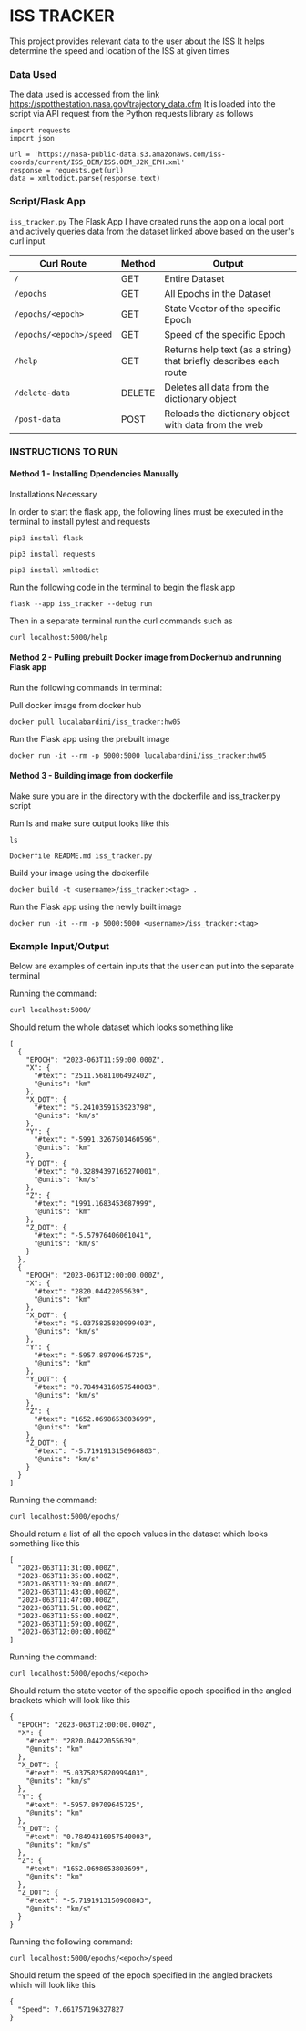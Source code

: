 
# ISS TRACKER

This project provides relevant data to the user about the ISS
It helps determine the speed and location of the ISS at given times

### Data Used

The data used is accessed from the link https://spotthestation.nasa.gov/trajectory_data.cfm
It is loaded into the script via API request from the Python requests library as follows

```
import requests
import json

url = 'https://nasa-public-data.s3.amazonaws.com/iss-coords/current/ISS_OEM/ISS.OEM_J2K_EPH.xml'
response = requests.get(url)
data = xmltodict.parse(response.text)
```


### Script/Flask App
`iss_tracker.py`
The Flask App I have created runs the app on a local port and actively queries data from the dataset linked above based on the user's curl input

| Curl Route  | Method   | Output      |
| ----------- | -------- | ----------- |
| `/`      | GET |Entire Dataset       |
| `/epochs`   | GET | All Epochs in the Dataset        |
| `/epochs/<epoch>`| GET | State Vector of the specific Epoch |
| `/epochs/<epoch>/speed` | GET | Speed of the specific Epoch |
| `/help` | GET | Returns help text (as a string) that briefly describes each route |
| `/delete-data` | DELETE | Deletes all data from the dictionary object |
| `/post-data` | POST | Reloads the dictionary object with data from the web |

### INSTRUCTIONS TO RUN


#### Method 1 - Installing Dpendencies Manually

Installations Necessary

In order to start the flask app, the following lines must be executed in the terminal to install pytest and requests

```
pip3 install flask
```
```
pip3 install requests
```
```
pip3 install xmltodict
```

Run the following code in the terminal to begin the flask app
```
flask --app iss_tracker --debug run
```

Then in a separate terminal run the curl commands such as
```
curl localhost:5000/help
```

#### Method 2 - Pulling prebuilt Docker image from Dockerhub and running Flask app

Run the following commands in terminal:

Pull docker image from docker hub
```
docker pull lucalabardini/iss_tracker:hw05
```

Run the Flask app using the prebuilt image
```
docker run -it --rm -p 5000:5000 lucalabardini/iss_tracker:hw05
```

#### Method 3 - Building image from dockerfile

Make sure you are in the directory with the dockerfile and iss_tracker.py script

Run ls and make sure output looks like this
```
ls
```
```
Dockerfile README.md iss_tracker.py
```

Build your image using the dockerfile
```
docker build -t <username>/iss_tracker:<tag> .
```

Run the Flask app using the newly built image
```
docker run -it --rm -p 5000:5000 <username>/iss_tracker:<tag>
```



### Example Input/Output

Below are examples of certain inputs that the user can put into the separate terminal

Running the command:
```
curl localhost:5000/
```
Should return the whole dataset which looks something like
```
[
  {
    "EPOCH": "2023-063T11:59:00.000Z",
    "X": {
      "#text": "2511.5681106492402",
      "@units": "km"
    },
    "X_DOT": {
      "#text": "5.2410359153923798",
      "@units": "km/s"
    },
    "Y": {
      "#text": "-5991.3267501460596",
      "@units": "km"
    },
    "Y_DOT": {
      "#text": "0.32894397165270001",
      "@units": "km/s"
    },
    "Z": {
      "#text": "1991.1683453687999",
      "@units": "km"
    },
    "Z_DOT": {
      "#text": "-5.57976406061041",
      "@units": "km/s"
    }
  },
  {
    "EPOCH": "2023-063T12:00:00.000Z",
    "X": {
      "#text": "2820.04422055639",
      "@units": "km"
    },
    "X_DOT": {
      "#text": "5.0375825820999403",
      "@units": "km/s"
    },
    "Y": {
      "#text": "-5957.89709645725",
      "@units": "km"
    },
    "Y_DOT": {
      "#text": "0.78494316057540003",
      "@units": "km/s"
    },
    "Z": {
      "#text": "1652.0698653803699",
      "@units": "km"
    },
    "Z_DOT": {
      "#text": "-5.7191913150960803",
      "@units": "km/s"
    }
  }
]
```

Running the command:
```
curl localhost:5000/epochs/
```
Should return a list of all the epoch values in the dataset which looks something like this
```
[
  "2023-063T11:31:00.000Z",
  "2023-063T11:35:00.000Z",
  "2023-063T11:39:00.000Z",
  "2023-063T11:43:00.000Z",
  "2023-063T11:47:00.000Z",
  "2023-063T11:51:00.000Z",
  "2023-063T11:55:00.000Z",
  "2023-063T11:59:00.000Z",
  "2023-063T12:00:00.000Z"
]
```
Running the command:
```
curl localhost:5000/epochs/<epoch>
```
Should return the state vector of the specific epoch specified in the angled brackets which will look like this
```
{
  "EPOCH": "2023-063T12:00:00.000Z",
  "X": {
    "#text": "2820.04422055639",
    "@units": "km"
  },
  "X_DOT": {
    "#text": "5.0375825820999403",
    "@units": "km/s"
  },
  "Y": {
    "#text": "-5957.89709645725",
    "@units": "km"
  },
  "Y_DOT": {
    "#text": "0.78494316057540003",
    "@units": "km/s"
  },
  "Z": {
    "#text": "1652.0698653803699",
    "@units": "km"
  },
  "Z_DOT": {
    "#text": "-5.7191913150960803",
    "@units": "km/s"
  }
}
```
Running the following command:
```
curl localhost:5000/epochs/<epoch>/speed
```
Should return the speed of the epoch specified in the angled brackets which will look like this
```
{
  "Speed": 7.661757196327827
}
```